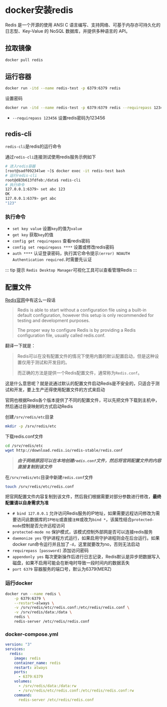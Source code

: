 # docker安装redis

Redis 是一个开源的使用 ANSI C 语言编写、支持网络、可基于内存亦可持久化的日志型、Key-Value 的 NoSQL 数据库，并提供多种语言的 API。

## 拉取镜像

```bash
docker pull redis
```

## 运行容器

```bash
docker run -itd --name redis-test -p 6379:6379 redis
```

设置密码

```bash
docker run -itd --name redis-test -p 6379:6379 redis --requirepass 123456
```

* `--requirepass 123456` 设置redis密码为123456

## redis-cli

`redis-cli`是redis的运行命令

通过`redis-cli`连接测试使用redis服务示例如下
  
```bash
# 进入redis容器
[root@sadf09234lwe ~]$ docker exec -it redis-test bash
# 运行redis-cli
root@d83b613fdfeb:/data$ redis-cli
# 执行命令
127.0.0.1:6379> set abc 123
OK
127.0.0.1:6379> get abc
"123"
```

### 执行命令

* `set key value` 设置`key`的值为`value`
* `get key` 获取`key`的值
* `config get requirepass` 查看redis密码
* `config set requirepass ****` 设置或修改redis密码
* `auth ****` 认证登录密码，执行其它命令提示`(error) NOAUTH Authentication required.`时需要先认证

::: tip 提示
`Redis Desktop Manager`可视化工具可以查看管理Redis
:::

## 配置文件

[Redis官网](https://redis.io/topics/config)中有这么一段话

> Redis is able to start without a configuration file using a built-in default configuration, however this setup is only recommended for testing and development purposes.
>
> The proper way to configure Redis is by providing a Redis configuration file, usually called redis.conf.

翻译一下就是：

> Redis可以在没有配置文件的情况下使用内置的默认配置启动，但是这种设置仅用于测试和开发目的。
>
> 而正确的方法是提供一个Redis配置文件，通常称为`Redis.conf`。

这是什么意思呢？就是说通过默认的配置文件启动Redis是不安全的，只适合于测试和开发，要上生产还得使用配置文件的方式来启动

官网也根据Redis各个版本提供了不同的配置文件，可以先把文件下载到主机中，然后通过目录映射的方式启动Redis

创建`/srv/redis/etc`目录

```bash
mkdir -p /srv/redis/etc
```

下载redis.conf文件

```bash
cd /srv/redis/etc
wget http://download.redis.io/redis-stable/redis.conf
```

> ***由于网络原因可以在本地创建`redis.conf`文件，然后将官网配置文件的内容直接复制到该文件***

在`/srv/redis/etc`目录中新建`redis.conf`文件

```bash
touch /srv/redis/etc/redis.conf
```

把官网配置文件内容复制到该文件，然后我们根据需要对部分参数进行修改，**最终配置请以自身需求为准**

* `# bind 127.0.0.1` 允许访问Redis服务的IP地址，如果需要远程访问修改为需要访问此数据库的`IP地址`或直接`注释`或改为`bind *`，该属性结合`protected-mode`控制是否允许远程访问
* `protected-mode no` 保护模式，该模式控制外部网是否可以连接redis服务
* `daemonize yes` 守护进程方式运行，如果启用守护进程则会在后台运行。如果docker run命令运行并且加了`-d`，这里就要改为no，否则无法启动
* `requirepass [password]` 添加访问密码
* `appendonly yes` 每次更新操作后进行日志记录，Redis默认是异步把数据写入磁盘，如果不启用可能会在断电时导致一段时间内的数据丢失
* `port 6379` 容器服务的端口号，默认为6379(MERZ)

### 运行docker

```bash
docker run --name redis \
    -p 6379:6379 \
    --restart=always \
    -v /srv/redis/etc/redis.conf:/etc/redis/redis.conf \
    -v /srv/redis/data:/data \
    redis \
    redis-server /etc/redis/redis.conf
```

### docker-compose.yml

```yaml
version: "3"
services:
  redis:
    image: redis
    container_name: redis
    restart: always
    ports:
      - 6379:6379
    volumes:
      - /srv/redis/data:/data:rw
      - /srv/redis/etc/redis.conf:/etc/redis/redis.conf:rw
    command:
      redis-server /etc/redis/redis.conf
```
